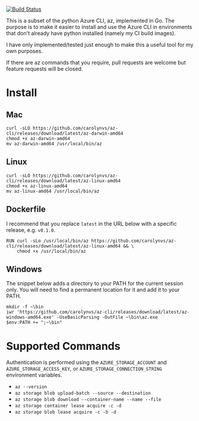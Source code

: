 [![Build Status](https://travis-ci.org/carolynvs/az-cli.svg?branch=master)](https://travis-ci.org/carolynvs/az-cli)

This is a subset of the python Azure CLI, az, implemented in Go. The purpose
is to make it easier to install and use the Azure CLI in environments that don't
already have python installed (namely my CI build images).

I have only implemented/tested just enough to make this a useful tool for my own
purposes.

If there are az commands that you require, pull requests are welcome but
feature requests will be closed.

# Install

## Mac

```
curl -sLO https://github.com/carolynvs/az-cli/releases/download/latest/az-darwin-amd64
chmod +x az-darwin-amd64
mv az-darwin-amd64 /usr/local/bin/az
```

## Linux

```
curl -sLO https://github.com/carolynvs/az-cli/releases/download/latest/az-linux-amd64
chmod +x az-linux-amd64
mv az-linux-amd64 /usr/local/bin/az
```

## Dockerfile
I recommend that you replace `latest` in the URL below with a specific release, e.g. `v0.1.0`.

```
RUN curl -sLo /usr/local/bin/az https://github.com/carolynvs/az-cli/releases/download/latest/az-linux-amd64 && \
    chmod +x /usr/local/bin/az
```

## Windows

The snippet below adds a directory to your PATH for the current session only.
You will need to find a permanent location for it and add it to your PATH.

```
mkdir -f ~\bin
iwr 'https://github.com/carolynvs/az-cli/releases/download/latest/az-windows-amd64.exe' -UseBasicParsing -OutFile ~\bin\az.exe
$env:PATH += ";~\bin"
```

# Supported Commands

Authentication is performed using the `AZURE_STORAGE_ACCOUNT` and `AZURE_STORAGE_ACCESS_KEY`, or `AZURE_STORAGE_CONNECTION_STRING` environment variables.

* `az --version`
* `az storage blob upload-batch --source --destination`
* `az storage blob download --container-name --name --file`
* `az storage container lease acquire -c -d`
* `az storage blob lease acquire -c -b -d`
